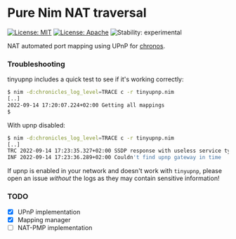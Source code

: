 # Pure Nim NAT traversal

[![License: MIT](https://img.shields.io/badge/License-MIT-blue.svg)](https://opensource.org/licenses/MIT)
[![License: Apache](https://img.shields.io/badge/License-Apache%202.0-blue.svg)](https://opensource.org/licenses/Apache-2.0)
![Stability: experimental](https://img.shields.io/badge/stability-experimental-orange.svg)

NAT automated port mapping using UPnP for [chronos](https://github.com/status-im/nim-chronos).

### Troubleshooting
tinyupnp includes a quick test to see if it's working correctly:
```sh
$ nim -d:chronicles_log_level=TRACE c -r tinyupnp.nim
[..]
2022-09-14 17:20:07.224+02:00 Getting all mappings                       topics="tinyupnp"
$
```

With upnp disabled:
```sh
$ nim -d:chronicles_log_level=TRACE c -r tinyupnp.nim
[..]
TRC 2022-09-14 17:23:35.327+02:00 SSDP response with useless service type    topics="tinyupnp" tid=76330 response="HTTP/1.1 200 OK\r\nHOST: 239.255.255.250:1900\r\nEXT:\r\nCACHE-CONTROL: max-age=100\r\nLOCATION: http://192.168.1.10:80/description.xml\r\nSERVER: UPnP/1.0 IpBridge/1.52.0\r\nST: urn:schemas-upnp-org:device:basic:1\r\n\r\n"
INF 2022-09-14 17:23:36.289+02:00 Couldn't find upnp gateway in time
```

If upnp is enabled in your network and doesn't work with `tinyupnp`, please open an issue _without_ the logs as they may contain sensitive information!

### TODO

- [X] UPnP implementation
- [X] Mapping manager
- [ ] NAT-PMP implementation
